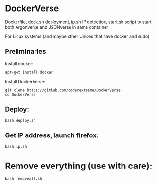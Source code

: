 # DockerVerse
Dockerfile, dock.sh deployment, ip.sh IP detection, start.sh script to start both Argonverse and JSONverse in same container

For Linux systems (and maybe other Unices that have docker and sudo)


## Preliminaries

Install docker:

```
apt-get install docker
```

Install DockerVerse:

```
git clone https://github.com/coderextreme/DockerVerse
cd DockerVerse
```

## Deploy:
```
bash deploy.sh
```

## Get IP address, launch firefox:
```
bash ip.sh
```

# Remove everything (use with care):
```
bash removeall.sh
```
